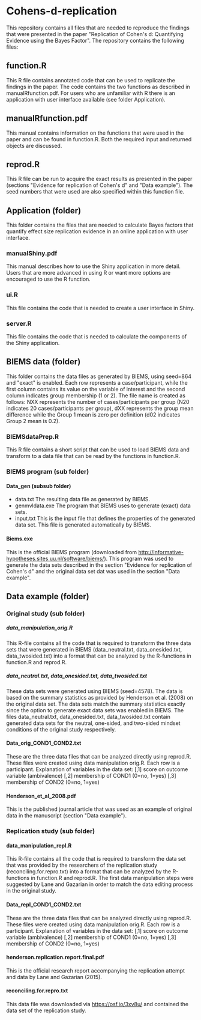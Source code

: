 # Cohens-d-replication
This repository contains all files that are needed to reproduce the findings that were presented in the paper "Replication of Cohen's d: Quantifying Evidence using the Bayes Factor". The repository contains the following files:
## function.R
This R file contains annotated code that can be used to replicate the findings in the paper. The code contains the two functions as described in manualRfunction.pdf. For users who are unfamiliar with R there is an application with user interface available (see folder Application).
## manualRfunction.pdf
This manual contains information on the functions that were used in the paper and can be found in function.R. Both the required input and returned objects are discussed.
## reprod.R
This R file can be run to acquire the exact results as presented in the paper (sections "Evidence for replication of Cohen's d" and "Data example"). The seed numbers that were used are also specified within this function file.

## Application (folder)
This folder contains the files that are needed to calculate Bayes factors that quantify effect size replication evidence in an online application with user interface.
### manualShiny.pdf
This manual describes how to use the Shiny application in more detail. Users that are more advanced in using R or want more options are encouraged to use the R function.
### ui.R
This file contains the code that is needed to create a user interface in Shiny.
### server.R
This file contains the code that is needed to calculate the components of the Shiny application.

## BIEMS data (folder)
This folder contains the data files as generated by BIEMS, using seed=864 and "exact" is enabled. Each row represents a case/participant, while the first column contains its value on the variable of interest and the second column indicates group membership (1 or 2). The file name is created as follows: NXX represents the number of cases/participants per group (N20 indicates 20 cases/participants per group), dXX represents the group mean difference while the Group 1 mean is zero per definition (d02 indicates Group 2 mean is 0.2).
### BIEMSdataPrep.R
This R file contains a short script that can be used to load BIEMS data and transform to a data file that can be read by the functions in function.R.
### BIEMS program (sub folder)
#### Data_gen (subsub folder)
- data.txt
The resulting data file as generated by BIEMS.
- genmvldata.exe
The program that BIEMS uses to generate (exact) data sets.
- input.txt
This is the input file that defines the properties of the generated data set. This file is generated automatically by BIEMS.
#### Biems.exe
This is the official BIEMS program (downloaded from http://informative-hypotheses.sites.uu.nl/software/biems/). This program was used to generate the data sets described in the section "Evidence for replication of Cohen's d" and the original data set dat was used in the section "Data example".

## Data example (folder)
### Original study (sub folder)
##### data_manipulation_orig.R
This R-file contains all the code that is required to transform the three data sets that were generated in BIEMS (data_neutral.txt, data_onesided.txt, data_twosided.txt) into a format that can be analyzed by the R-functions in function.R and reprod.R.
##### data_neutral.txt, data_onesided.txt, data_twosided.txt
These data sets were generated using BIEMS (seed=4578). The data is based on the summary statistics as provided by Henderson et al. (2008) on the original data set. The data sets match the summary statistics exactly since the option to generate exact data sets was enabled in BIEMS. The files data_neutral.txt, data_onesided.txt, data_twosided.txt contain generated data sets for the neutral, one-sided, and two-sided mindset conditions of the original study respectively.
#### Data_orig_COND1_COND2.txt
These are the three data files that can be analyzed directly using reprod.R. These files were created using data manipulation orig.R.
Each row is a participant. Explanation of variables in the data set:
[,1]	score on outcome variable (ambivalence)
[,2]	membership of COND1 (0=no, 1=yes)
[,3]	membership of COND2 (0=no, 1=yes)
#### Henderson_et_al_2008.pdf
This is the published journal article that was used as an example of original data in the manuscript (section "Data example").
### Replication study (sub folder)
#### data_manipulation_repl.R
This R-file contains all the code that is required to transform the data set that was provided by the researchers of the replication study (reconciling.for.repro.txt) into a format that can be analyzed by the R-functions in function.R and reprod.R. The first data manipulation steps were suggested by Lane and Gazarian in order to match the data editing process in the original study.
#### Data_repl_COND1_COND2.txt
These are the three data files that can be analyzed directly using reprod.R. These files were created using data manipulation orig.R.
Each row is a participant. Explanation of variables in the data set:
[,1]	score on outcome variable (ambivalence)
[,2]	membership of COND1 (0=no, 1=yes)
[,3]	membership of COND2 (0=no, 1=yes)
#### henderson.replication.report.final.pdf
This is the official research report accompanying the replication attempt and data by Lane and Gazarian (2015).
#### reconciling.for.repro.txt
This data file was downloaded via https://osf.io/3xv8u/ and contained the data set of the replication study.

